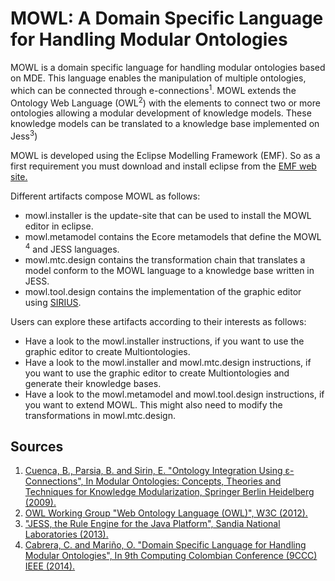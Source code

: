 # MOWL: A Domain Specific Language for Handling Modular Ontologies 

MOWL is a domain specific language for handling modular ontologies based on MDE. This language enables the manipulation of multiple ontologies, which can be connected through e-connections<sup>1</sup>. MOWL extends the Ontology Web Language (OWL<sup>2</sup>) with the elements to connect two or more ontologies allowing a modular development of knowledge models. These knowledge models can be translated to a knowledge base implemented on Jess<sup>3</sup>)

MOWL is developed using the Eclipse Modelling Framework (EMF). So as a first requirement you must download and install eclipse from the [EMF web site.](https://www.eclipse.org/modeling/emf/)

Different artifacts compose MOWL as follows:

* mowl.installer is the update-site that can be used to install the MOWL editor in eclipse.
* mowl.metamodel contains the Ecore metamodels that define the MOWL<sup> 4</sup> and JESS languages.
* mowl.mtc.design contains the transformation chain that translates a model conform to the MOWL language to a knowledge base written in JESS.
* mowl.tool.design contains the implementation of the graphic editor using [SIRIUS](https://www.eclipse.org/sirius/).

Users can explore these artifacts according to their interests as follows:

* Have a look to the mowl.installer instructions, if you want to use the graphic editor to create Multiontologies.
* Have a look to the mowl.installer and mowl.mtc.design instructions, if you want to use the graphic editor to create Multiontologies and generate their knowledge bases.
* Have a look to the mowl.metamodel and mowl.tool.design instructions, if you want to extend MOWL. This might also need to modify the transformations in mowl.mtc.design.

## Sources
1. [Cuenca, B., Parsia, B. and Sirin, E. "Ontology Integration Using ε-Connections", In Modular Ontologies: Concepts, Theories and Techniques for Knowledge Modularization, Springer Berlin Heidelberg (2009).](https://link.springer.com/chapter/10.1007/978-3-642-01907-4_14)
2. [OWL Working Group "Web Ontology Language (OWL)", W3C (2012).](https://www.w3.org/OWL/)
3. ["JESS, the Rule Engine for the Java Platform", Sandia National Laboratories (2013).](https://www.jessrules.com/)
4. [Cabrera, C. and Mariño, O. "Domain Specific Language for Handling Modular Ontologies", In 9th Computing Colombian Conference (9CCC) IEEE (2014).](https://link.springer.com/chapter/10.1007/978-3-642-01907-4_14)

